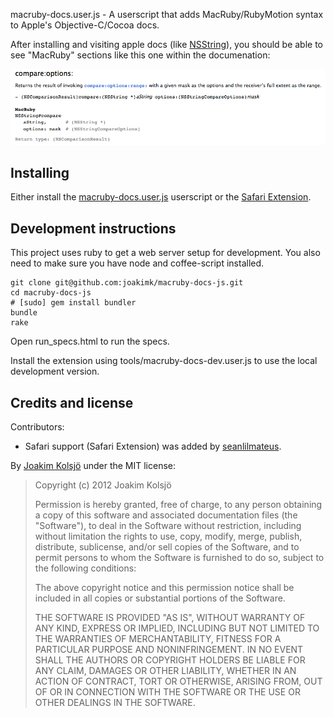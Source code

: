 macruby-docs.user.js - A userscript that adds MacRuby/RubyMotion syntax to Apple's Objective-C/Cocoa docs.

After installing and visiting apple docs (like [NSString](https://developer.apple.com/library/mac/#documentation/Cocoa/Reference/Foundation/Classes/NSString_Class/Reference/NSString.html)), you should be able to see "MacRuby" sections like this one within the documenation:

![Example](https://github.com/joakimk/macruby-docs-js/raw/master/example.png)

## Installing

Either install the [macruby-docs.user.js](https://github.com/joakimk/macruby-docs-js/raw/master/macruby-docs.user.js) userscript or the [Safari Extension](https://github.com/downloads/joakimk/macruby-docs-js/macruby.safariextz).

## Development instructions

This project uses ruby to get a web server setup for development. You also need to make sure you have node and coffee-script installed.

    git clone git@github.com:joakimk/macruby-docs-js.git
    cd macruby-docs-js
    # [sudo] gem install bundler
    bundle
    rake

Open run_specs.html to run the specs.

Install the extension using tools/macruby-docs-dev.user.js to use the local development version.

## Credits and license

Contributors:
- Safari support (Safari Extension) was added by [seanlilmateus](https://github.com/seanlilmateus).

By [Joakim Kolsjö](https://github.com/joakimk) under the MIT license:

>  Copyright (c) 2012 Joakim Kolsjö
>
>  Permission is hereby granted, free of charge, to any person obtaining a copy
>  of this software and associated documentation files (the "Software"), to deal
>  in the Software without restriction, including without limitation the rights
>  to use, copy, modify, merge, publish, distribute, sublicense, and/or sell
>  copies of the Software, and to permit persons to whom the Software is
>  furnished to do so, subject to the following conditions:
>
>  The above copyright notice and this permission notice shall be included in
>  all copies or substantial portions of the Software.
>
>  THE SOFTWARE IS PROVIDED "AS IS", WITHOUT WARRANTY OF ANY KIND, EXPRESS OR
>  IMPLIED, INCLUDING BUT NOT LIMITED TO THE WARRANTIES OF MERCHANTABILITY,
>  FITNESS FOR A PARTICULAR PURPOSE AND NONINFRINGEMENT. IN NO EVENT SHALL THE
>  AUTHORS OR COPYRIGHT HOLDERS BE LIABLE FOR ANY CLAIM, DAMAGES OR OTHER
>  LIABILITY, WHETHER IN AN ACTION OF CONTRACT, TORT OR OTHERWISE, ARISING FROM,
>  OUT OF OR IN CONNECTION WITH THE SOFTWARE OR THE USE OR OTHER DEALINGS IN
>  THE SOFTWARE.
